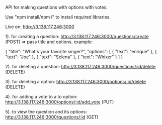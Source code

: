 API for making questions with options with votes.

Use "npm install/npm i" to install required libraries.

Live on: http://3.138.117.246:3000

1). for creating a question: http://3.138.117.246:3000/questions/create (POST)
  => pass title and options.
  example: 
  
  {
    "title": "What's your favorite singer?",
    "options": [
        { "text": "enrique" },
        { "text": "Joe" },
        { "text": "Selena" },
        { "text": "Whixer" }
    ]
  }
  
2). for deleting a question: http://3.138.117.246:3000/questions/:id/delete (DELETE)

3). for deleting a option: http://3.138.117.246:3000/options/:id/delete (DELETE)

4). for adding a vote to a to option: http://3.138.117.246:3000/options/:id/add_vote (PUT)

5). to view the question and its options: http://3.138.117.246:3000/questions/:id (GET)
